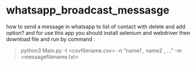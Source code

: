 # whatsapp_broadcast_messasge
how to send a message in whatsapp to list of contact with delete and add option?
and
for use this app you should install selenium and webdriver then download file and run by command :
>python3 Main.py -t <csvfilename.csv> -n "name1 , name2 , ..." -m <messagefilename.txt>

